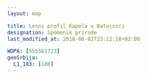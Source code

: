 ```yaml
---
layout: map

title: Lesni profil Kapela u Batajnici
designation: Spomenik prirode
last_modified_at: 2018-06-02T23:12:18+02:00

WDPA: [555561723]
geoSrbija:
  L1_183: [180]
---
```

